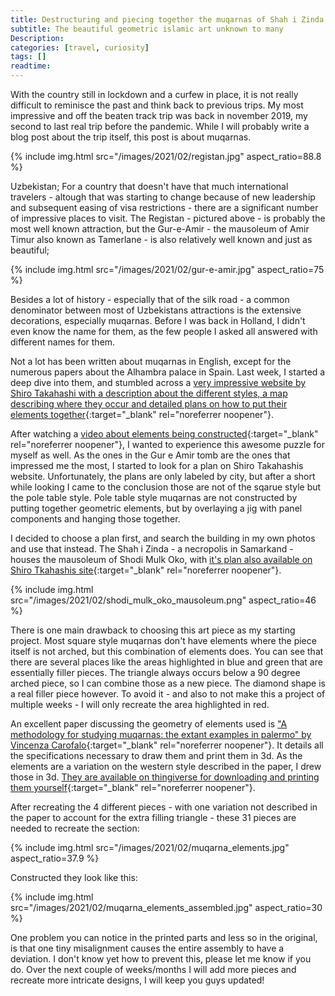 ```yaml
---
title: Destructuring and piecing together the muqarnas of Shah i Zinda
subtitle: The beautiful geometric islamic art unknown to many
Description:
categories: [travel, curiosity]
tags: []
readtime:
---
```


With the country still in lockdown and a curfew in place, it is not really difficult to reminisce the past and think back to previous trips. My most impressive and off the beaten track trip was back in november 2019, my second to last real trip before the pandemic. While I will probably write a blog post about the trip itself, this post is about muqarnas.

{% include img.html src="/images/2021/02/registan.jpg" aspect_ratio=88.8 %}

Uzbekistan; For a country that doesn't have that much international travelers - altough that was starting to change because of new leadership and subsequent easing of visa restrictions - there are a significant number of impressive places to visit. The Registan - pictured above - is probably the most well known attraction, but the Gur-e-Amir - the mausoleum of Amir Timur also known as Tamerlane - is also relatively well known and just as beautiful;

{% include img.html src="/images/2021/02/gur-e-amir.jpg" aspect_ratio=75 %}

Besides a lot of history - especially that of the silk road - a common denominator between most of Uzbekistans attractions is the extensive decorations, especially muqarnas. Before I was back in Holland, I didn't even know the name for them, as the few people I asked all answered with different names for them.

Not a lot has been written about muqarnas in English, except for the numerous papers about the Alhambra palace in Spain. Last week, I started a deep dive into them, and stumbled across a [very impressive website by Shiro Takahashi with a description about the different styles, a map describing where they occur and detailed plans on how to put their elements together](http://www.shiro1000.jp/muqarnas/){:target="_blank" rel="noreferrer noopener"}.

After watching a [video about elements being constructed](https://www.youtube.com/watch?v=_ZXeH06kIwI){:target="_blank" rel="noreferrer noopener"}, I wanted to experience this awesome puzzle for myself as well. As the ones in the Gur e Amir tomb are the ones that impressed me the most, I started to look for a plan on Shiro Takahashis website. Unfortunately, the plans are only labeled by city, but after a short while looking I came to the conclusion those are not of the sqarue style but the pole table style. Pole table style muqarnas are not constructed by putting together geometric elements, but by overlaying a jig with panel components and hanging those together.

I decided to choose a plan first, and search the building in my own photos and use that instead. The Shah i Zinda - a necropolis in Samarkand - houses the mausoleum of Shodi Mulk Oko, with [it's plan also available on Shiro Tkahashis site](http://www.shiro1000.jp/muqarnas/data/076/076c-.gif){:target="_blank" rel="noreferrer noopener"}.

{% include img.html src="/images/2021/02/shodi_mulk_oko_mausoleum.png" aspect_ratio=46 %}

There is one main drawback to choosing this art piece as my starting project. Most square style muqarnas don't have elements where the piece itself is not arched, but this combination of elements does. You can see that there are several places like the areas highlighted in blue and green that are essentially filler pieces. The triangle always occurs below a 90 degree arched piece, so I can combine those as a new piece. The diamond shape is a real filler piece however. To avoid it - and also to not make this a project of multiple weeks - I will only recreate the area highlighted in red.

An excellent paper discussing the geometry of elements used is ["A methodology for studying muqarnas: the extant examples in palermo" by Vincenza Carofalo](https://s3.us-east-1.amazonaws.com/media.archnet.org/system/publications/contents/9481/original/DTP101964.pdf?1396906567){:target="_blank" rel="noreferrer noopener"}. It details all the specifications necessary to draw them and print them in 3d. As the elements are a variation on the western style described in the paper, I drew those in 3d. [They are available on thingiverse for downloading and printing them yourself](https://www.thingiverse.com/thing:4760180){:target="_blank" rel="noreferrer noopener"}.

After recreating the 4 different pieces - with one variation not described in the paper to account for the extra filling triangle - these 31 pieces are needed to recreate the section:

{% include img.html src="/images/2021/02/muqarna_elements.jpg" aspect_ratio=37.9 %}

Constructed they look like this:

{% include img.html src="/images/2021/02/muqarna_elements_assembled.jpg" aspect_ratio=30 %}

One problem you can notice in the printed parts and less so in the original, is that one tiny misalignment causes the entire assembly to have a deviation. I don't know yet how to prevent this, please let me know if you do. Over the next couple of weeks/months I will add more pieces and recreate more intricate designs, I will keep you guys updated!
